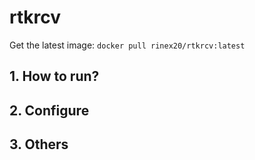 # rtkrcv

Get the latest image:
`docker pull rinex20/rtkrcv:latest`

## 1. How to run?

## 2. Configure

## 3. Others

